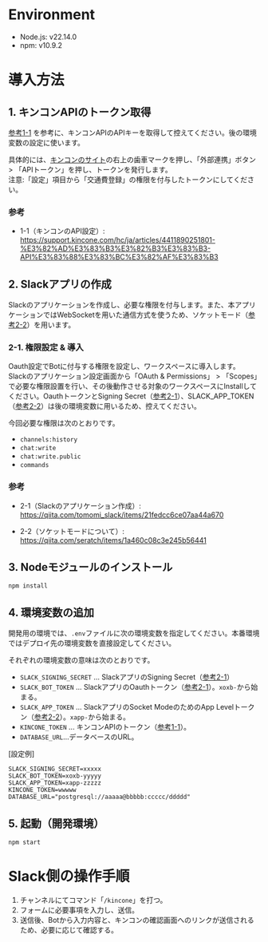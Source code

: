# Environment

- Node.js: v22.14.0
- npm: v10.9.2

# 導入方法

## 1. キンコンAPIのトークン取得

[参考1-1](https://support.kincone.com/hc/ja/articles/4411890251801-%E3%82%AD%E3%83%B3%E3%82%B3%E3%83%B3-API%E3%83%88%E3%83%BC%E3%82%AF%E3%83%B3) を参考に、キンコンAPIのAPIキーを取得して控えてください。後の環境変数の設定に使います。

具体的には、[キンコンのサイト](https://kincone.com/dashboard/admin)の右上の歯車マークを押し、「外部連携」ボタン > 「APIトークン」を押し、トークンを発行します。<br/>
注意:「設定」項目から「交通費登録」の権限を付与したトークンにしてください。

### 参考

- 1-1（キンコンのAPI設定）: https://support.kincone.com/hc/ja/articles/4411890251801-%E3%82%AD%E3%83%B3%E3%82%B3%E3%83%B3-API%E3%83%88%E3%83%BC%E3%82%AF%E3%83%B3

## 2. Slackアプリの作成

Slackのアプリケーションを作成し、必要な権限を付与します。また、本アプリケーションではWebSocketを用いた通信方式を使うため、ソケットモード（[参考2-2](https://qiita.com/seratch/items/1a460c08c3e245b56441)）を用います。

### 2-1. 権限設定 & 導入

Oauth設定でBotに付与する権限を設定し、ワークスペースに導入します。
Slackのアプリケーション設定画面から「OAuth & Permissions」 > 「Scopes」で必要な権限設置を行い、その後動作させる対象のワークスペースにInstallしてください。OauthトークンとSigning Secret（[参考2-1](https://qiita.com/tomomi_slack/items/21fedcc6ce07aa44a670)）、SLACK_APP_TOKEN（[参考2-2](https://qiita.com/seratch/items/1a460c08c3e245b56441)）は後の環境変数に用いるため、控えてください。

今回必要な権限は次のとおりです。

- `channels:history`
- `chat:write`
- `chat:write.public`
- `commands`

### 参考

- 2-1（Slackのアプリケーション作成）: https://qiita.com/tomomi_slack/items/21fedcc6ce07aa44a670 

- 2-2（ソケットモードについて）: https://qiita.com/seratch/items/1a460c08c3e245b56441


## 3. Nodeモジュールのインストール

```shell
npm install
```

## 4. 環境変数の追加

開発用の環境では、`.env`ファイルに次の環境変数を指定してください。本番環境ではデプロイ先の環境変数を直接設定してください。

それぞれの環境変数の意味は次のとおりです。
- `SLACK_SIGNING_SECRET` ... SlackアプリのSigning Secret（[参考2-1](https://qiita.com/tomomi_slack/items/21fedcc6ce07aa44a670)）
- `SLACK_BOT_TOKEN` ... SlackアプリのOauthトークン（[参考2-1](https://qiita.com/tomomi_slack/items/21fedcc6ce07aa44a670)）。`xoxb-`から始まる。
- `SLACK_APP_TOKEN` ... SlackアプリのSocket ModeのためのApp Levelトークン（[参考2-2](https://qiita.com/seratch/items/1a460c08c3e245b56441)）。`xapp-`から始まる。
- `KINCONE_TOKEN` ... キンコンAPIのトークン（[参考1-1](https://support.kincone.com/hc/ja/articles/4411890251801-%E3%82%AD%E3%83%B3%E3%82%B3%E3%83%B3-API%E3%83%88%E3%83%BC%E3%82%AF%E3%83%B3)）。
- `DATABASE_URL`...データベースのURL。

[設定例]
```
SLACK_SIGNING_SECRET=xxxxx
SLACK_BOT_TOKEN=xoxb-yyyyy
SLACK_APP_TOKEN=xapp-zzzzz
KINCONE_TOKEN=wwwww
DATABASE_URL="postgresql://aaaaa@bbbbb:ccccc/ddddd"
```

## 5. 起動（開発環境）


```npm start```

# Slack側の操作手順

1. チャンネルにてコマンド「`/kincone`」を打つ。
2. フォームに必要事項を入力し、送信。
3. 送信後、Botから入力内容と、キンコンの確認画面へのリンクが送信されるため、必要に応じて確認する。
